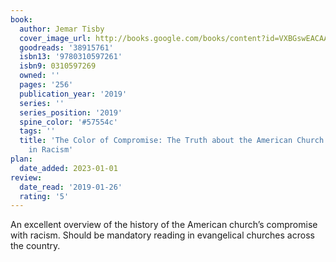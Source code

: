 ```yaml
---
book:
  author: Jemar Tisby
  cover_image_url: http://books.google.com/books/content?id=VXBGswEACAAJ&printsec=frontcover&img=1&zoom=1&source=gbs_api
  goodreads: '38915761'
  isbn13: '9780310597261'
  isbn9: 0310597269
  owned: ''
  pages: '256'
  publication_year: '2019'
  series: ''
  series_position: '2019'
  spine_color: '#57554c'
  tags: ''
  title: 'The Color of Compromise: The Truth about the American Church’s Complicity
    in Racism'
plan:
  date_added: 2023-01-01
review:
  date_read: '2019-01-26'
  rating: '5'
---
```


An excellent overview of the history of the American church’s compromise with racism. Should be mandatory reading in evangelical churches across the country.
